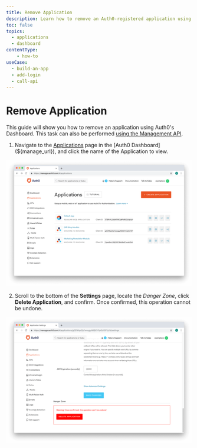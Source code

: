 ```yaml
---
title: Remove Application
description: Learn how to remove an Auth0-registered application using the Auth0 Management Dashboard.
toc: false
topics:
  - applications
  - dashboard
contentType: 
    - how-to
useCase:
  - build-an-app
  - add-login
  - call-api
---
```

# Remove Application

This guide will show you how to remove an application using Auth0's Dashboard. This task can also be performed [using the Management API](/api/management/guides/applications/remove-app).

1. Navigate to the [Applications](${manage_url}/#/applications) page in the [Auth0 Dashboard](${manage_url}), and click the name of the Application to view.

![View Applications](/media/articles/dashboard/guides/app-list.png)

2. Scroll to the bottom of the **Settings** page, locate the *Danger Zone*, click **Delete Application**, and confirm. Once confirmed, this operation cannot be undone.

![Remove Application](/media/articles/dashboard/guides/app-settings-danger-zone.png)
